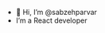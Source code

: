 - 👋 Hi, I’m @sabzehparvar
- I’m a React developer

<!---
sabzehparvar/sabzehparvar is a ✨ special ✨ repository because its `README.md` (this file) appears on your GitHub profile.
You can click the Preview link to take a look at your changes.
--->
